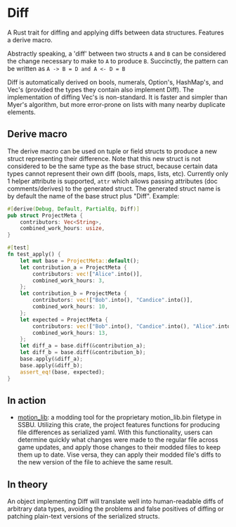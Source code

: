 # Diff

A Rust trait for diffing and applying diffs between data structures. Features a derive macro.

Abstractly speaking, a 'diff' between two structs `A` and `B` can be considered the change necessary to make to `A` to produce `B`. Succinctly, the pattern can be written as `A -> B = D and A <- D = B`

Diff is automatically derived on bools, numerals, Option's, HashMap's, and Vec's (provided the types they contain also implement Diff). The implementation of diffing Vec's is non-standard. It is faster and simpler than Myer's algorithm, but more error-prone on lists with many nearby duplicate elements.

## Derive macro

The derive macro can be used on tuple or field structs to produce a new struct representing their difference. Note that this new struct is not considered to be the same type as the base struct, because certain data types cannot represent their own diff (bools, maps, lists, etc). Currently only 1 helper attribute is supported, `attr` which allows passing attributes (doc comments/derives) to the generated struct. The generated struct name is by default the name of the base struct plus "Diff". Example:

```rust
#[derive(Debug, Default, PartialEq, Diff)]
pub struct ProjectMeta {
    contributors: Vec<String>,
    combined_work_hours: usize,
}

#[test]
fn test_apply() {
    let mut base = ProjectMeta::default();
    let contribution_a = ProjectMeta {
        contributors: vec!["Alice".into()],
        combined_work_hours: 3,
    };
    let contribution_b = ProjectMeta {
        contributors: vec!["Bob".into(), "Candice".into()],
        combined_work_hours: 10,
    };
    let expected = ProjectMeta {
        contributors: vec!["Bob".into(), "Candice".into(), "Alice".into()],
        combined_work_hours: 13,
    };
    let diff_a = base.diff(&contribution_a);
    let diff_b = base.diff(&contribution_b);
    base.apply(&diff_a);
    base.apply(&diff_b);
    assert_eq!(base, expected);
}
```

## In action

* [motion_lib](https://github.com/ultimate-research/motion_lib): a modding tool for the proprietary motion_lib.bin filetype in SSBU. Utilizing this crate, the project features functions for producing file differences as serialized yaml. With this functionality, users can determine quickly what changes were made to the regular file across game updates, and apply those changes to their modded files to keep them up to date. Vise versa, they can apply their modded file's diffs to the new version of the file to achieve the same result.

## In theory

An object implementing Diff will translate well into human-readable diffs of arbitrary data types, avoiding the problems and false positives of diffing or patching plain-text versions of the serialized structs.

